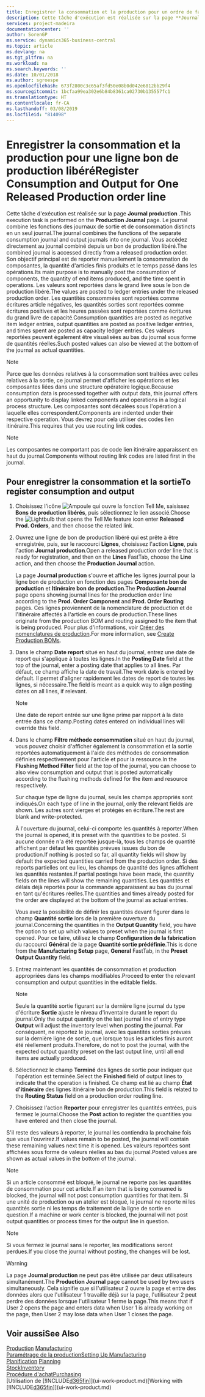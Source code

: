 ```yaml
---
title: Enregistrer la consommation et la production pour un ordre de fabrication | Microsoft Docs
description: Cette tâche d'exécution est réalisée sur la page **Journal production** . Le journal combine les fonctions des journaux de sortie et de consommation distincts en un seul journal. Vous accédez directement au journal combiné depuis un bon de production libéré. Son objectif principal est de reporter manuellement la consommation de composantes, la quantité d'articles finis produits et le temps passé dans les opérations.
services: project-madeira
documentationcenter: ''
author: SorenGP
ms.service: dynamics365-business-central
ms.topic: article
ms.devlang: na
ms.tgt_pltfrm: na
ms.workload: na
ms.search.keywords: ''
ms.date: 10/01/2018
ms.author: sgroespe
ms.openlocfilehash: 673f2800c3c65af3fd50e08b0d042e6812bb29f4
ms.sourcegitcommit: 1bcfaa99ea302e6b84b8361ca02730b135557fc1
ms.translationtype: HT
ms.contentlocale: fr-CA
ms.lasthandoff: 03/08/2019
ms.locfileid: "814098"
---
```

# <a name="register-consumption-and-output-for-one-released-production-order-line"></a><span data-ttu-id="5b1c6-106">Enregistrer la consommation et la production pour une ligne bon de production libéré</span><span class="sxs-lookup"><span data-stu-id="5b1c6-106">Register Consumption and Output for One Released Production order line</span></span>
<span data-ttu-id="5b1c6-107">Cette tâche d'exécution est réalisée sur la page **Journal production** .</span><span class="sxs-lookup"><span data-stu-id="5b1c6-107">This execution task is performed on the **Production Journal** page.</span></span> <span data-ttu-id="5b1c6-108">Le journal combine les fonctions des journaux de sortie et de consommation distincts en un seul journal.</span><span class="sxs-lookup"><span data-stu-id="5b1c6-108">The journal combines the functions of the separate consumption journal and output journals into one journal.</span></span> <span data-ttu-id="5b1c6-109">Vous accédez directement au journal combiné depuis un bon de production libéré.</span><span class="sxs-lookup"><span data-stu-id="5b1c6-109">The combined journal is accessed directly from a released production order.</span></span> <span data-ttu-id="5b1c6-110">Son objectif principal est de reporter manuellement la consommation de composantes, la quantité d'articles finis produits et le temps passé dans les opérations.</span><span class="sxs-lookup"><span data-stu-id="5b1c6-110">Its main purpose is to manually post the consumption of components, the quantity of end items produced, and the time spent in operations.</span></span> <span data-ttu-id="5b1c6-111">Les valeurs sont reportées dans le grand livre sous le bon de production libéré.</span><span class="sxs-lookup"><span data-stu-id="5b1c6-111">The values are posted to ledger entries under the released production order.</span></span> <span data-ttu-id="5b1c6-112">Les quantités consommées sont reportées comme écritures article négatives, les quantités sorties sont reportées comme écritures positives et les heures passées sont reportées comme écritures du grand livre de capacité.</span><span class="sxs-lookup"><span data-stu-id="5b1c6-112">Consumption quantities are posted as negative item ledger entries, output quantities are posted as positive ledger entries, and times spent are posted as capacity ledger entries.</span></span> <span data-ttu-id="5b1c6-113">Ces valeurs reportées peuvent également être visualisées au bas du journal sous forme de quantités réelles.</span><span class="sxs-lookup"><span data-stu-id="5b1c6-113">Such posted values can also be viewed at the bottom of the journal as actual quantities.</span></span>  

> [!NOTE]  
>  <span data-ttu-id="5b1c6-114">Parce que les données relatives à la consommation sont traitées avec celles relatives à la sortie, ce journal permet d'afficher les opérations et les composantes liées dans une structure opératoire logique.</span><span class="sxs-lookup"><span data-stu-id="5b1c6-114">Because consumption data is processed together with output data, this journal offers an opportunity to display linked components and operations in a logical process structure.</span></span> <span data-ttu-id="5b1c6-115">Les composantes sont décalées sous l'opération à laquelle elles correspondent.</span><span class="sxs-lookup"><span data-stu-id="5b1c6-115">Components are indented under their respective operation.</span></span> <span data-ttu-id="5b1c6-116">Vous devrez pour cela utiliser des codes lien itinéraire.</span><span class="sxs-lookup"><span data-stu-id="5b1c6-116">This requires that you use routing link codes.</span></span>  

> [!NOTE]  
>  <span data-ttu-id="5b1c6-117">Les composantes ne comportant pas de code lien itinéraire apparaissent en haut du journal.</span><span class="sxs-lookup"><span data-stu-id="5b1c6-117">Components without routing link codes are listed first in the journal.</span></span>  

## <a name="to-register-consumption-and-output"></a><span data-ttu-id="5b1c6-118">Pour enregistrer la consommation et la sortie</span><span class="sxs-lookup"><span data-stu-id="5b1c6-118">To register consumption and output</span></span>  
1.  <span data-ttu-id="5b1c6-119">Choisissez l'icône ![Ampoule qui ouvre la fonction Tell Me](media/ui-search/search_small.png "Dites-moi ce que vous voulez faire"), saisissez **Bons de production libérés**, puis sélectionnez le lien associé.</span><span class="sxs-lookup"><span data-stu-id="5b1c6-119">Choose the ![Lightbulb that opens the Tell Me feature](media/ui-search/search_small.png "Tell me what you want to do") icon enter **Released Prod. Orders**, and then choose the related link.</span></span>  
2.  <span data-ttu-id="5b1c6-120">Ouvrez une ligne de bon de production libéré qui est prête à être enregistrée, puis, sur le raccourci **Lignes**, choisissez l'action **Ligne**, puis l'action **Journal production**.</span><span class="sxs-lookup"><span data-stu-id="5b1c6-120">Open a released production order line that is ready for registration, and then on the **Lines** FastTab, choose the **Line** action, and then choose the **Production Journal** action.</span></span>  

    <span data-ttu-id="5b1c6-121">La page **Journal production** s'ouvre et affiche les lignes journal pour la ligne bon de production en fonction des pages **Composante bon de production** et **Itinéraire bon de production**.</span><span class="sxs-lookup"><span data-stu-id="5b1c6-121">The **Production Journal** page opens showing journal lines for the production order line according to the **Prod. Order Component** and **Prod. Order Routing** pages.</span></span> <span data-ttu-id="5b1c6-122">Ces lignes proviennent de la nomenclature de production et de l'itinéraire affectés à l'article en cours de production.</span><span class="sxs-lookup"><span data-stu-id="5b1c6-122">These lines originate from the production BOM and routing assigned to the item that is being produced.</span></span> <span data-ttu-id="5b1c6-123">Pour plus d'informations, voir [Créer des nomenclatures de production](production-how-to-create-routings.md).</span><span class="sxs-lookup"><span data-stu-id="5b1c6-123">For more information, see [Create Production BOMs](production-how-to-create-routings.md).</span></span>  

3.  <span data-ttu-id="5b1c6-124">Dans le champ **Date report** situé en haut du journal, entrez une date de report qui s'applique à toutes les lignes.</span><span class="sxs-lookup"><span data-stu-id="5b1c6-124">In the **Posting Date** field at the top of the journal, enter a posting date that applies to all lines.</span></span> <span data-ttu-id="5b1c6-125">Par défaut, ce champ affiche la date de travail.</span><span class="sxs-lookup"><span data-stu-id="5b1c6-125">The work date is entered by default.</span></span> <span data-ttu-id="5b1c6-126">Il permet d'aligner rapidement les dates de report de toutes les lignes, si nécessaire.</span><span class="sxs-lookup"><span data-stu-id="5b1c6-126">The field is meant as a quick way to align posting dates on all lines, if relevant.</span></span>  

    > [!NOTE]  
    >  <span data-ttu-id="5b1c6-127">Une date de report entrée sur une ligne prime par rapport à la date entrée dans ce champ.</span><span class="sxs-lookup"><span data-stu-id="5b1c6-127">Posting dates entered on individual lines will override this field.</span></span>  

4.  <span data-ttu-id="5b1c6-128">Dans le champ **Filtre méthode consommation** situé en haut du journal, vous pouvez choisir d'afficher également la consommation et la sortie reportées automatiquement à l'aide des méthodes de consommation définies respectivement pour l'article et pour la ressource.</span><span class="sxs-lookup"><span data-stu-id="5b1c6-128">In the **Flushing Method Filter** field at the top of the journal, you can choose to also view consumption and output that is posted automatically according to the flushing methods defined for the item and resource respectively.</span></span>  

    <span data-ttu-id="5b1c6-129">Sur chaque type de ligne du journal, seuls les champs appropriés sont indiqués.</span><span class="sxs-lookup"><span data-stu-id="5b1c6-129">On each type of line in the journal, only the relevant fields are shown.</span></span> <span data-ttu-id="5b1c6-130">Les autres sont vierges et protégés en écriture.</span><span class="sxs-lookup"><span data-stu-id="5b1c6-130">The rest are blank and write-protected.</span></span>  

    <span data-ttu-id="5b1c6-131">À l'ouverture du journal, celui-ci comporte les quantités à reporter.</span><span class="sxs-lookup"><span data-stu-id="5b1c6-131">When the journal is opened, it is preset with the quantities to be posted.</span></span> <span data-ttu-id="5b1c6-132">Si aucune donnée n'a été reportée jusque-là, tous les champs de quantité affichent par défaut les quantités prévues issues du bon de production.</span><span class="sxs-lookup"><span data-stu-id="5b1c6-132">If nothing is posted so far, all quantity fields will show by default the expected quantities carried from the production order.</span></span> <span data-ttu-id="5b1c6-133">Si des reports partielles ont eu lieu, les champs de quantité des lignes affichent les quantités restantes.</span><span class="sxs-lookup"><span data-stu-id="5b1c6-133">If partial postings have been made, the quantity fields on the lines will show the remaining quantities.</span></span> <span data-ttu-id="5b1c6-134">Les quantités et délais déjà reportés pour la commande apparaissent au bas du journal en tant qu'écritures réelles.</span><span class="sxs-lookup"><span data-stu-id="5b1c6-134">The quantities and times already posted for the order are displayed at the bottom of the journal as actual entries.</span></span>  

    <span data-ttu-id="5b1c6-135">Vous avez la possibilité de définir les quantités devant figurer dans le champ **Quantité sortie** lors de la première ouverture du journal.</span><span class="sxs-lookup"><span data-stu-id="5b1c6-135">Concerning the quantities in the **Output Quantity** field, you have the option to set up which values to preset when the journal is first opened.</span></span> <span data-ttu-id="5b1c6-136">Pour ce faire, utilisez le champ **Configuration de la fabrication** du raccourci **Général** de la page **Quantité sortie prédéfinie**.</span><span class="sxs-lookup"><span data-stu-id="5b1c6-136">This is done from the **Manufacturing Setup** page, **General** FastTab, in the **Preset Output Quantity** field.</span></span>

5.  <span data-ttu-id="5b1c6-137">Entrez maintenant les quantités de consommation et production appropriées dans les champs modifiables.</span><span class="sxs-lookup"><span data-stu-id="5b1c6-137">Proceed to enter the relevant consumption and output quantities in the editable fields.</span></span>  

    > [!NOTE]  
    >  <span data-ttu-id="5b1c6-138">Seule la quantité sortie figurant sur la dernière ligne journal du type d'écriture **Sortie** ajuste le niveau d'inventaire durant le report du journal.</span><span class="sxs-lookup"><span data-stu-id="5b1c6-138">Only the output quantity on the last journal line of entry type **Output** will adjust the inventory level when posting the journal.</span></span> <span data-ttu-id="5b1c6-139">Par conséquent, ne reportez le journal, avec les quantités sorties prévues sur la dernière ligne de sortie, que lorsque tous les articles finis auront été réellement produits.</span><span class="sxs-lookup"><span data-stu-id="5b1c6-139">Therefore, do not to post the journal, with the expected output quantity preset on the last output line, until all end items are actually produced.</span></span>  

6.  <span data-ttu-id="5b1c6-140">Sélectionnez le champ **Terminé** des lignes de sortie pour indiquer que l'opération est terminée.</span><span class="sxs-lookup"><span data-stu-id="5b1c6-140">Select the **Finished** field of output lines to indicate that the operation is finished.</span></span> <span data-ttu-id="5b1c6-141">Ce champ est lié au champ **État d'itinéraire** des lignes itinéraire bon de production.</span><span class="sxs-lookup"><span data-stu-id="5b1c6-141">This field is related to the **Routing Status** field on a production order routing line.</span></span>  
7.  <span data-ttu-id="5b1c6-142">Choisissez l'action **Reporter** pour enregistrer les quantités entrées, puis fermez le journal.</span><span class="sxs-lookup"><span data-stu-id="5b1c6-142">Choose the **Post** action to register the quantities you have entered and then close the journal.</span></span>  

<span data-ttu-id="5b1c6-143">S'il reste des valeurs à reporter, le journal les contiendra la prochaine fois que vous l'ouvrirez.</span><span class="sxs-lookup"><span data-stu-id="5b1c6-143">If values remain to be posted, the journal will contain these remaining values next time it is opened.</span></span> <span data-ttu-id="5b1c6-144">Les valeurs reportées sont affichées sous forme de valeurs réelles au bas du journal.</span><span class="sxs-lookup"><span data-stu-id="5b1c6-144">Posted values are shown as actual values in the bottom of the journal.</span></span>  

> [!NOTE]  
>  <span data-ttu-id="5b1c6-145">Si un article consommé est bloqué, le journal ne reporte pas les quantités de consommation pour cet article.</span><span class="sxs-lookup"><span data-stu-id="5b1c6-145">If an item that is being consumed is blocked, the journal will not post consumption quantities for that item.</span></span> <span data-ttu-id="5b1c6-146">Si une unité de production ou un atelier est bloqué, le journal ne reporte ni les quantités sortie ni les temps de traitement de la ligne de sortie en question.</span><span class="sxs-lookup"><span data-stu-id="5b1c6-146">If a machine or work center is blocked, the journal will not post output quantities or process times for the output line in question.</span></span>  

> [!NOTE]  
>  <span data-ttu-id="5b1c6-147">Si vous fermez le journal sans le reporter, les modifications seront perdues.</span><span class="sxs-lookup"><span data-stu-id="5b1c6-147">If you close the journal without posting, the changes will be lost.</span></span>  

> [!WARNING]  
>  <span data-ttu-id="5b1c6-148">La page **Journal production** ne peut pas être utilisée par deux utilisateurs simultanément.</span><span class="sxs-lookup"><span data-stu-id="5b1c6-148">The **Production Journal** page cannot be used by two users simultaneously.</span></span> <span data-ttu-id="5b1c6-149">Cela signifie que si l'utilisateur 2 ouvre la page et entre des données alors que l'utilisateur 1 travaille déjà sur la page, l'utilisateur 2 peut perdre des données lorsque l'utilisateur 1 ferme la page.</span><span class="sxs-lookup"><span data-stu-id="5b1c6-149">This means that if User 2 opens the page and enters data when User 1 is already working on the page, then User 2 may lose data when User 1 closes the page.</span></span>  

## <a name="see-also"></a><span data-ttu-id="5b1c6-150">Voir aussi</span><span class="sxs-lookup"><span data-stu-id="5b1c6-150">See Also</span></span>  
<span data-ttu-id="5b1c6-151">[Production](production-manage-manufacturing.md)  </span><span class="sxs-lookup"><span data-stu-id="5b1c6-151">[Manufacturing](production-manage-manufacturing.md)  </span></span>  
[<span data-ttu-id="5b1c6-152">Paramétrage de la production</span><span class="sxs-lookup"><span data-stu-id="5b1c6-152">Setting Up Manufacturing</span></span>](production-configure-production-processes.md)  
<span data-ttu-id="5b1c6-153">[Planification](production-planning.md)    </span><span class="sxs-lookup"><span data-stu-id="5b1c6-153">[Planning](production-planning.md)    </span></span>  
[<span data-ttu-id="5b1c6-154">Stock</span><span class="sxs-lookup"><span data-stu-id="5b1c6-154">Inventory</span></span>](inventory-manage-inventory.md)  
[<span data-ttu-id="5b1c6-155">Procédure d'achat</span><span class="sxs-lookup"><span data-stu-id="5b1c6-155">Purchasing</span></span>](purchasing-manage-purchasing.md)  
<span data-ttu-id="5b1c6-156">[Utilisation de [!INCLUDE[d365fin](includes/d365fin_md.md)]](ui-work-product.md)</span><span class="sxs-lookup"><span data-stu-id="5b1c6-156">[Working with [!INCLUDE[d365fin](includes/d365fin_md.md)]](ui-work-product.md)</span></span>
